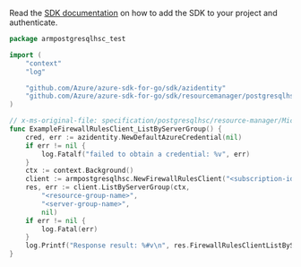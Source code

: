Read the [SDK documentation](https://github.com/Azure/azure-sdk-for-go/blob/sdk%2Fresourcemanager%2Fpostgresqlhsc%2Farmpostgresqlhsc%2Fv0.2.0/sdk/resourcemanager/postgresqlhsc/armpostgresqlhsc/README.md) on how to add the SDK to your project and authenticate.

```go
package armpostgresqlhsc_test

import (
	"context"
	"log"

	"github.com/Azure/azure-sdk-for-go/sdk/azidentity"
	"github.com/Azure/azure-sdk-for-go/sdk/resourcemanager/postgresqlhsc/armpostgresqlhsc"
)

// x-ms-original-file: specification/postgresqlhsc/resource-manager/Microsoft.DBforPostgreSQL/preview/2020-10-05-privatepreview/examples/FirewallRuleListByServerGroup.json
func ExampleFirewallRulesClient_ListByServerGroup() {
	cred, err := azidentity.NewDefaultAzureCredential(nil)
	if err != nil {
		log.Fatalf("failed to obtain a credential: %v", err)
	}
	ctx := context.Background()
	client := armpostgresqlhsc.NewFirewallRulesClient("<subscription-id>", cred, nil)
	res, err := client.ListByServerGroup(ctx,
		"<resource-group-name>",
		"<server-group-name>",
		nil)
	if err != nil {
		log.Fatal(err)
	}
	log.Printf("Response result: %#v\n", res.FirewallRulesClientListByServerGroupResult)
}
```
